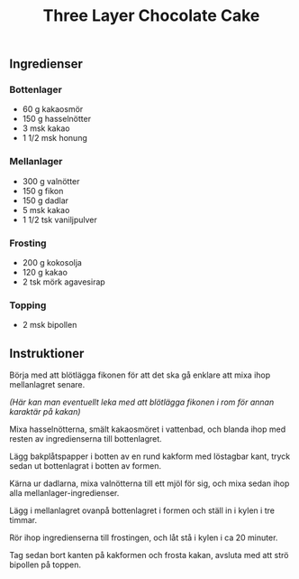 ﻿---
title: Three Layer Chocolate Cake
slug: three-layer-chocolate-cake
tags: [Bakverk, Efterrätt]
---

## Ingredienser

### Bottenlager

* 60 g kakaosmör
* 150 g hasselnötter
* 3 msk kakao
* 1 1/2 msk honung

### Mellanlager

* 300 g valnötter
* 150 g fikon
* 150 g dadlar
* 5 msk kakao
* 1 1/2 tsk vaniljpulver

### Frosting

* 200 g kokosolja
* 120 g kakao
* 2 tsk mörk agavesirap

### Topping

* 2 msk bipollen

## Instruktioner

Börja med att blötlägga fikonen för att det ska gå enklare att mixa ihop mellanlagret senare.

*(Här kan man eventuellt leka med att blötlägga fikonen i rom för annan karaktär på kakan)*

Mixa hasselnötterna, smält kakaosmöret i vattenbad, och blanda ihop med resten av ingredienserna till bottenlagret.

Lägg bakplåtspapper i botten av en rund kakform med löstagbar kant, tryck sedan ut bottenlagrat i botten av formen.

Kärna ur dadlarna, mixa valnötterna till ett mjöl för sig, och mixa sedan ihop alla mellanlager-ingredienser.

Lägg i mellanlagret ovanpå bottenlagret i formen och ställ in i kylen i tre timmar.

Rör ihop ingredienserna till frostingen, och låt stå i kylen i ca 20 minuter.

Tag sedan bort kanten på kakformen och frosta kakan, avsluta med att strö bipollen på toppen.
